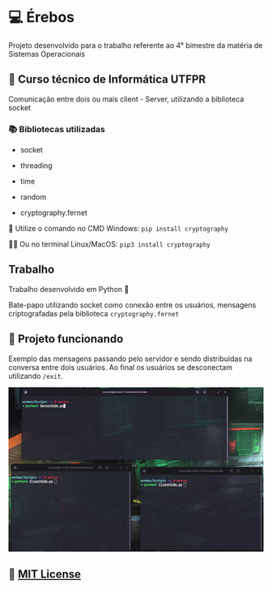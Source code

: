 # 💻 Érebos

Projeto desenvolvido para o trabalho referente ao 4° bimestre da matéria de Sistemas Operacionais

## 📐 Curso técnico de Informática UTFPR

Comunicação entre dois ou mais client - Server, utilizando a biblioteca socket

###  📚 Bibliotecas utilizadas

- socket

- threading

- time

- random

- cryptography.fernet 

 🧩 Utilize o comando no CMD Windows: `pip install cryptography`

 🐧🍎 Ou no terminal Linux/MacOS: `pip3 install cryptography`

## Trabalho

Trabalho desenvolvido em Python 🐍

Bate-papo utilizando socket como conexão entre os usuários, mensagens criptografadas pela biblioteca `cryptography.fernet`

## 👾 Projeto funcionando

Exemplo das mensagens passando pelo servidor e sendo distribuídas na conversa entre dois usuários. Ao final os usuários se desconectam utilizando `/exit`.
<div align="center">
    <img src="./.github/run.gif" >
</div>

## 📄 [MIT License](/LICENSE)